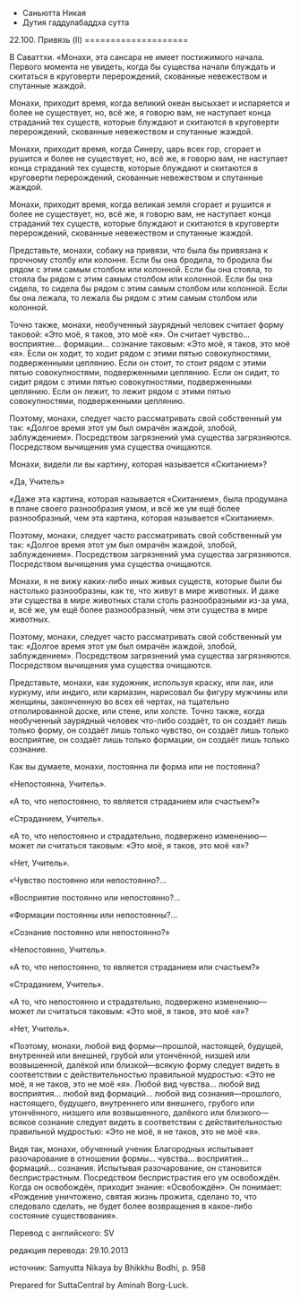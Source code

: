 









* Саньютта Никая
* Дутия гаддулабаддха сутта


22\.100\. Привязь \(II\)
\=\=\=\=\=\=\=\=\=\=\=\=\=\=\=\=\=\=\=\=



В Саваттхи\. «Монахи, эта сансара не имеет постижимого начала\. Первого момента не увидеть, когда бы существа начали блуждать и скитаться в круговерти перерождений, скованные невежеством и спутанные жаждой\.


Монахи, приходит время, когда великий океан высыхает и испаряется и более не существует, но, всё же, я говорю вам, не наступает конца страданий тех существ, которые блуждают и скитаются в круговерти перерождений, скованные невежеством и спутанные жаждой\.


Монахи, приходит время, когда Синеру, царь всех гор, сгорает и рушится и более не существует, но, всё же, я говорю вам, не наступает конца страданий тех существ, которые блуждают и скитаются в круговерти перерождений, скованные невежеством и спутанные жаждой\.


Монахи, приходит время, когда великая земля сгорает и рушится и более не существует, но, всё же, я говорю вам, не наступает конца страданий тех существ, которые блуждают и скитаются в круговерти перерождений, скованные невежеством и спутанные жаждой\.


Представьте, монахи, собаку на привязи, что была бы привязана к прочному столбу или колонне\. Если бы она бродила, то бродила бы рядом с этим самым столбом или колонной\. Если бы она стояла, то стояла бы рядом с этим самым столбом или колонной\. Если бы она сидела, то сидела бы рядом с этим самым столбом или колонной\. Если бы она лежала, то лежала бы рядом с этим самым столбом или колонной\.


Точно также, монахи, необученный заурядный человек считает форму таковой: «Это моё, я таков, это моё «я»\. Он считает чувство… восприятие… формации… сознание таковым: «Это моё, я таков, это моё «я»\. Если он ходит, то ходит рядом с этими пятью совокупностями, подверженными цеплянию\. Если он стоит, то стоит рядом с этими пятью совокупностями, подверженными цеплянию\. Если он сидит, то сидит рядом с этими пятью совокупностями, подверженными цеплянию\. Если он лежит, то лежит рядом с этими пятью совокупностями, подверженными цеплянию\.


Поэтому, монахи, следует часто рассматривать свой собственный ум так: «Долгое время этот ум был омрачён жаждой, злобой, заблуждением»\. Посредством загрязнений ума существа загрязняются\. Посредством вычищения ума существа очищаются\.


Монахи, видели ли вы картину, которая называется «Скитанием»?


«Да, Учитель»


«Даже эта картина, которая называется «Скитанием», была продумана в плане своего разнообразия умом, и всё же ум ещё более разнообразный, чем эта картина, которая называется «Скитанием»\.


Поэтому, монахи, следует часто рассматривать свой собственный ум так: «Долгое время этот ум был омрачён жаждой, злобой, заблуждением»\. Посредством загрязнений ума существа загрязняются\. Посредством вычищения ума существа очищаются\.


Монахи, я не вижу каких\-либо иных живых существ, которые были бы настолько разнообразны, как те, что живут в мире животных\. И даже эти существа в мире животных стали столь разнообразными из\-за ума, и, всё же, ум ещё более разнообразный, чем эти существа в мире животных\.


Поэтому, монахи, следует часто рассматривать свой собственный ум так: «Долгое время этот ум был омрачён жаждой, злобой, заблуждением»\. Посредством загрязнений ума существа загрязняются\. Посредством вычищения ума существа очищаются\.


Представьте, монахи, как художник, используя краску, или лак, или куркуму, или индиго, или кармазин, нарисовал бы фигуру мужчины или женщины, законченную во всех её чертах, на тщательно отполированной доске, или стене, или холсте\. Точно также, когда необученный заурядный человек что\-либо создаёт, то он создаёт лишь только форму, он создаёт лишь только чувство, он создаёт лишь только восприятие, он создаёт лишь только формации, он создаёт лишь только сознание\.


Как вы думаете, монахи, постоянна ли форма или не постоянна?


«Непостоянна, Учитель»\.


«А то, что непостоянно, то является страданием или счастьем?»


«Страданием, Учитель»\.


«А то, что непостоянно и страдательно, подвержено изменению—может ли считаться таковым: «Это моё, я таков, это моё «я»?


«Нет, Учитель»\.


«Чувство постоянно или непостоянно?…


«Восприятие постоянно или непостоянно?…


«Формации постоянны или непостоянны?…


«Сознание постоянно или непостоянно?»


«Непостоянно, Учитель»\.


«А то, что непостоянно, то является страданием или счастьем?»


«Страданием, Учитель»\.


«А то, что непостоянно и страдательно, подвержено изменению—может ли считаться таковым: «Это моё, я таков, это моё «я»?


«Нет, Учитель»\.


«Поэтому, монахи, любой вид формы—прошлой, настоящей, будущей, внутренней или внешней, грубой или утончённой, низшей или возвышенной, далёкой или близкой—всякую форму следует видеть в соответствии с действительностью правильной мудростью: «Это не моё, я не таков, это не моё «я»\. Любой вид чувства… любой вид восприятия… любой вид формаций… любой вид сознания—прошлого, настоящего, будущего, внутреннего или внешнего, грубого или утончённого, низшего или возвышенного, далёкого или близкого—всякое сознание следует видеть в соответствии с действительностью правильной мудростью: «Это не моё, я не таков, это не моё «я»\.


Видя так, монахи, обученный ученик Благородных испытывает разочарование в отношении формы… чувства… восприятия… формаций… сознания\. Испытывая разочарование, он становится беспристрастным\. Посредством беспристрастия его ум освобождён\. Когда он освобождён, приходит знание: «Освобождён»\. Он понимает: «Рождение уничтожено, святая жизнь прожита, сделано то, что следовало сделать, не будет более возвращения в какое\-либо состояние существования»\.



Перевод с английского: SV


редакция перевода: 29\.10\.2013


источник: Samyutta Nikaya by Bhikkhu Bodhi, p\. 958


Prepared for SuttaCentral by Aminah Borg\-Luck\.






